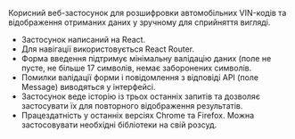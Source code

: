 Корисний веб-застосунок для розшифровки автомобільних VIN-кодів та відображення отриманих даних
у зручному для сприйняття вигляді.

- Застосунок написаний на React.
- Для навігації використовується React Router.
- Форма введення підтримує мінімальну валідацію даних (поле не пусте, не більше 17 символів, немає заборонених символів.
- Помилки валідації форми і повідомлення з відповіді API (поле Message) виводяться у інтерфейсі.
- Застосунок веде історію із трьох останніх запитів та дозволяє застосувати їх для повторного відображення результатів.
- Працездатність у останніх версіях Chrome та Firefox. Можна застосовувати необхідні бібліотеки на свій розсуд.
  
